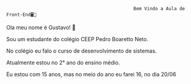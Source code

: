                                                    Bem Vindo a Aula de Front-End🖥️🤠

Ola meu nome é Gustavo! 🤌

Sou um estudante do colégio CEEP Pedro Boaretto Neto.

No colégio eu falo o curso de desenvolvimento de sistemas.

Atualmente estou no 2° ano do ensino médio.

Eu estou com 15 anos, mas no meio do ano eu farei 16, no dia 20/06

